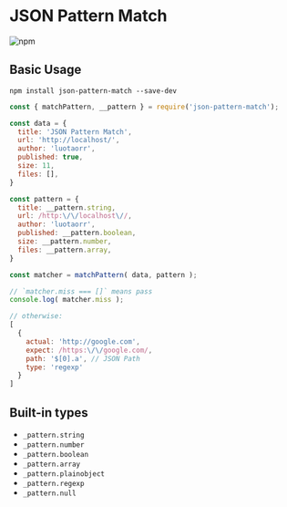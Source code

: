 # JSON Pattern Match

![npm](https://img.shields.io/npm/v/json-pattern-match)

## Basic Usage

```
npm install json-pattern-match --save-dev
```

```javascript
const { matchPattern, __pattern } = require('json-pattern-match'); 

const data = {
  title: 'JSON Pattern Match',
  url: 'http://localhost/',
  author: 'luotaorr',
  published: true,
  size: 11,
  files: [],
}

const pattern = {
  title: __pattern.string,
  url: /http:\/\/localhost\//,
  author: 'luotaorr',
  published: __pattern.boolean,
  size: __pattern.number,
  files: __pattern.array,
}

const matcher = matchPattern( data, pattern );

// `matcher.miss === []` means pass
console.log( matcher.miss );

// otherwise:
[
  {
    actual: 'http://google.com',
    expect: /https:\/\/google.com/,
    path: '$[0].a', // JSON Path
    type: 'regexp'
  }
]
```

## Built-in types

- `_pattern.string`
- `_pattern.number`
- `_pattern.boolean`
- `_pattern.array`
- `_pattern.plainobject`
- `_pattern.regexp`
- `_pattern.null`
